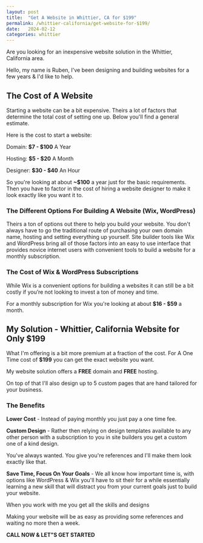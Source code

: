 ```yaml
---
layout: post
title:  "Get A Website in Whittier, CA for $199"
permalink: /whittier-california/get-website-for-$199/
date:   2024-02-12
categories: whittier
---
```


Are you looking for an inexpensive website solution in the Whittier, California area.

Hello, my name is Ruben, I've been designing and building websites for a few years & I'd like to help.

## The Cost of A Website
Starting a website can be a bit expensive.  Theirs a lot of factors that determine the total cost of setting one up. Below you'll find a general estimate.

Here is the cost to start a website:

Domain: **$7 - $100** A Year

Hosting: **$5 - $20** A Month

Designer: **$30 - $40** An Hour

So you're looking at about **~$100** a year just for the basic requirements. Then you have to factor in the cost of hiring a website designer to make it look exactly like you want it to.  

### The Different Options For Building A Website (Wix, WordPress)

Theirs a ton of options out there to help you build your website. You don't always have to go the traditional route of purchasing your own domain name, hosting and setting everything up yourself. Site builder tools like Wix and WordPress bring all of those factors into an easy to use interface that provides novice internet users with convenient tools to build a website for a monthly subscription.    

### The Cost of Wix & WordPress Subscriptions

While Wix is a convenient options for building a websites it can still be a bit costly if you’re not looking to invest a ton of money and time.


For a monthly subscription for Wix you're looking at about
**$16 - $59** a month.

## My Solution - Whittier, California Website for Only $199
What I'm offering is a bit more premium at a fraction of the cost. For A One Time cost of **$199** you can get the exact website you want.

My website solution offers a **FREE** domain and **FREE** hosting. 

On top of that I'll also design up to 5 custom pages that are hand tailored for your business.

### The Benefits

**Lower Cost** - 
Instead of paying monthly you just pay a one time fee.

**Custom Design** - 
Rather then relying on design templates available to any other person with a subscription to you in site builders you get a custom one of a kind design.  

You've always wanted. You give you're references and I'll make them look exactly like that.

**Save Time, Focus On Your Goals** - 
We all know how important time is, with options like WordPress & Wix you'll have to sit their for a while essentially learning a new skill that will distract you from your current goals just to build your website.    

When you work with me you get all the skills and designs 

Making your website will be as easy as providing some references and waiting no more then a week. 

**CALL NOW & LET"S GET STARTED**
